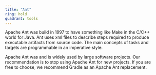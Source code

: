 ```yaml
---
title: "Ant"
ring: hold
quadrant: tools
---
```


Apache Ant was build in 1997 to have something like Make in the C/C++ world for Java.
Ant uses xml files to describe steps required to produce executable artifacts from source code.
The main concepts of tasks and targets are programmable in an imperative style.

Apache Ant was and is widely used by large software projects.
Our recommendation is to stop using Apache Ant for new projects.
If you are free to choose, we recommend Gradle as an Apache Ant replacement.
